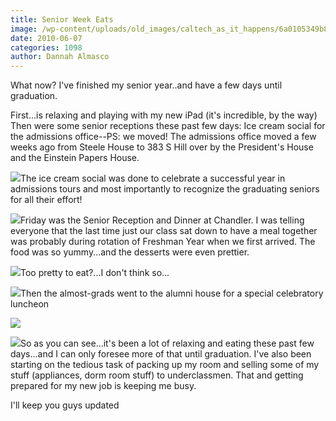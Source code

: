 ```yaml
---
title: Senior Week Eats
image: /wp-content/uploads/old_images/caltech_as_it_happens/6a0105349b8251970b013483694e44970c.jpg
date: 2010-06-07
categories: 1098
author: Dannah Almasco
---
```


What now? I've finished my senior year..and have a few days until graduation.

First...is relaxing and playing with my new iPad (it's incredible, by the way)
Then were some senior receptions these past few days:
Ice cream social for the admissions office--PS: we moved! The admissions office moved a few weeks ago from Steele House to 383 S Hill over by the President's House and the Einstein Papers House. 


![](/old_images/caltech_as_it_happens/6a0105349b8251970b0133f03f8680970b.jpg)The ice cream social was done to celebrate a successful year in admissions tours and most importantly to recognize the graduating seniors for all their effort!


![](/old_images/caltech_as_it_happens/6a0105349b8251970b0133f03f8894970b.jpg)Friday was the Senior Reception and Dinner at Chandler. I was telling everyone that the last time just our class sat down to have a meal together was probably during rotation of Freshman Year when we first arrived. The food was so yummy...and the desserts were even prettier.


![](/old_images/caltech_as_it_happens/6a0105349b8251970b0133f03f8b97970b.jpg)Too pretty to eat?...I don't think so...


![](/old_images/caltech_as_it_happens/6a0105349b8251970b013483695985970c.jpg)Then the almost-grads went to the alumni house for a special celebratory luncheon

![](/old_images/caltech_as_it_happens/6a0105349b8251970b013483695b2e970c.jpg)

![](/old_images/caltech_as_it_happens/6a0105349b8251970b0133f03f8ee2970b.jpg)So as you can see...it's been a lot of relaxing and eating these past few days...and I can only foresee more of that until graduation. I've also been starting on the tedious task of packing up my room and selling some of my stuff (appliances, dorm room stuff) to underclassmen. That and getting prepared for my new job is keeping me busy.

I'll keep you guys updated
